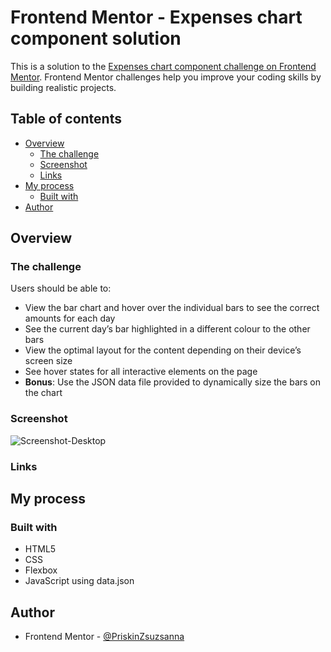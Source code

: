 # Frontend Mentor - Expenses chart component solution

This is a solution to the [Expenses chart component challenge on Frontend Mentor](https://www.frontendmentor.io/challenges/expenses-chart-component-e7yJBUdjwt). Frontend Mentor challenges help you improve your coding skills by building realistic projects. 

## Table of contents

- [Overview](#overview)
  - [The challenge](#the-challenge)
  - [Screenshot](#screenshot)
  - [Links](#links)
- [My process](#my-process)
  - [Built with](#built-with)
- [Author](#author)




## Overview

### The challenge

Users should be able to:

- View the bar chart and hover over the individual bars to see the correct amounts for each day
- See the current day’s bar highlighted in a different colour to the other bars
- View the optimal layout for the content depending on their device’s screen size
- See hover states for all interactive elements on the page
- **Bonus**: Use the JSON data file provided to dynamically size the bars on the chart

### Screenshot
![Screenshot-Desktop](https://user-images.githubusercontent.com/121173949/212545200-1426c856-5d07-4602-8f37-933a50879587.png)

### Links

## My process

### Built with

- HTML5
- CSS
- Flexbox
- JavaScript using data.json

## Author
- Frontend Mentor - [@PriskinZsuzsanna](https://www.frontendmentor.io/profile/PriskinZsuzsanna)

